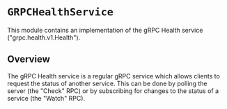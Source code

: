# ``GRPCHealthService``

This module contains an implementation of the gRPC Health service
("grpc.health.v1.Health").

## Overview

The gRPC Health service is a regular gRPC service which allows clients to
request the status of another service. This can be done by polling the server
(the "Check" RPC) or by subscribing for changes to the status of a service (the
"Watch" RPC).
